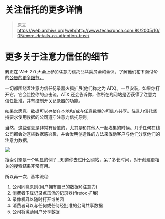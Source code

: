 # 关注信托的更多详情 

> 原文：<https://web.archive.org/web/http://www.techcrunch.com:80/2005/10/05/more-details-on-attention-trust/>

# 更多关于注意力信任的细节

我正在 Web 2.0 大会上参加注意力信托公共委员会的会议，了解他们在下面讨论的[公告的更多细节。](https://web.archive.org/web/20221231063953/http://techcrunch.com/2005/10/05/attention-trust-recorder/)

一切都围绕着注意力信任记录器火狐扩展(他们称之为 ATX)。一旦安装，如果你打开它，它会监控你的点击流。ATX 还会告诉你，你所在的网站是否获得了注意力信任批准，并有控制开关记录器的功能。

如果您愿意，数据可以存储在本地和/或与任意数量的可信方共享。注意力信托坚持要求使用数据的公司遵守注意力信托原则。

当然，这些信息是非常有价值的，尤其是和其他人一起收集的时候。几乎任何在线公司都会对这些数据感兴趣，并会发明创造性的方法来激励客户与他们分享他们的注意力数据。

![](img/1bd82ef2a988e3b1190cc03da9563d91.png)

搜索引擎是一个明显的例子…知道你去过什么网站，呆了多长时间，对于创建更相关的搜索结果非常有用。

所以再一次，基本流程:

1.  公司同意原则(用户拥有自己的数据和注意力)
2.  消费者下载记录点击流的记录器(firefox 扩展)
3.  录像机可以随时打开或关闭
4.  消费者可以与任何或任何经批准的公司共享数据
5.  公司将激励用户分享数据